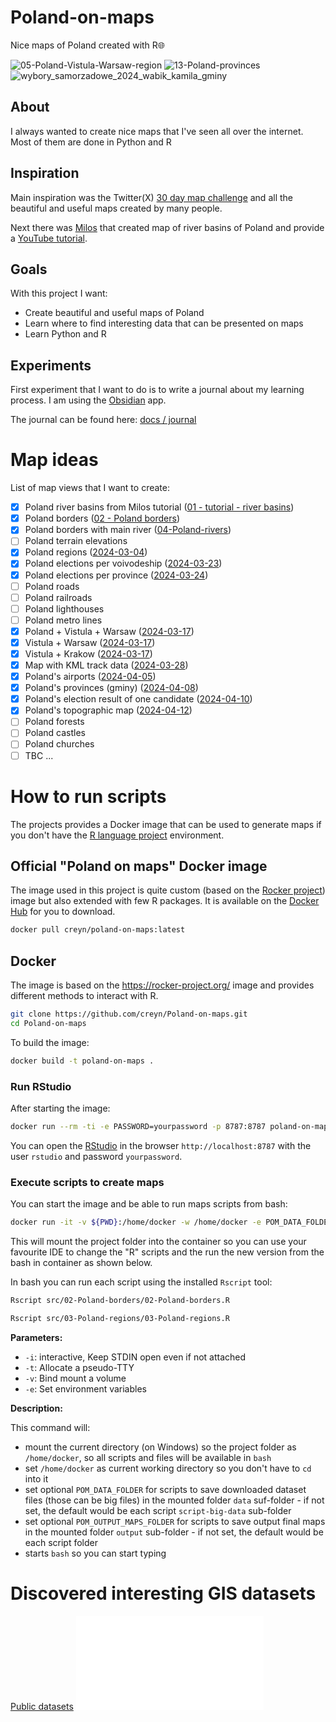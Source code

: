 # Poland-on-maps

Nice maps of Poland created with R🌐

![05-Poland-Vistula-Warsaw-region](output/05-Poland-Vistula-Warsaw-region.png)
![13-Poland-provinces](src/13-Poland-provinces/13-Poland-provinces.png)
![wybory_samorzadowe_2024_wabik_kamila_gminy](src/wybory_samorzadowe_2024/wybory_samorzadowe_2024_wabik_kamila_gminy.png)
## About

I always wanted to create nice maps that I've seen all over the internet. Most of them are done in Python and R

## Inspiration

Main inspiration was the Twitter(X) [30 day map challenge](https://twitter.com/hashtag/30DayMapChallenge) and all the beautiful and useful maps created by many people.

Next there was [Milos](https://twitter.com/milos_agathon) that created map of river basins of Poland and provide a [YouTube tutorial](https://www.youtube.com/watch?v=fIOCVCxh2B8).

## Goals

With this project I want:
- Create beautiful and useful maps of Poland
- Learn where to find interesting data that can be presented on maps
- Learn Python and R

## Experiments

First experiment that I want to do is to write a journal about my learning process. I am using the [Obsidian](https://obsidian.md/) app.

The journal can be found here: [docs / journal](docs/journal/)

# Map ideas

List of map views that I want to create:

- [x] Poland river basins from Milos tutorial ([01 - tutorial - river basins](docs/01%20-%20tutorial%20-%20river%20basins.md))
- [x] Poland borders ([02 - Poland borders](docs/02%20-%20Poland%20borders.md))
- [x] Poland borders with main river ([04-Poland-rivers](src/04-Poland-rivers/04-Poland-rivers.R))
- [ ] Poland terrain elevations
- [x] Poland regions ([2024-03-04](docs/journal/2024-03-04.md))
- [x] Poland elections per voivodeship ([2024-03-23](docs/journal/2024-03-23.md))
- [x] Poland elections per province ([2024-03-24](docs/journal/2024-03-24.md))
- [ ] Poland roads
- [ ] Poland railroads
- [ ] Poland lighthouses
- [ ] Poland metro lines
- [x] Poland + Vistula + Warsaw ([2024-03-17](docs/journal/2024-03-17.md))
- [x] Vistula + Warsaw ([2024-03-17](docs/journal/2024-03-17.md))
- [x] Vistula + Krakow  ([2024-03-17](docs/journal/2024-03-17.md))
- [x] Map with KML track data ([2024-03-28](docs/journal/2024-03-28.md))
- [x] Poland's airports ([2024-04-05](docs/journal/2024-04-05.md))
- [x] Poland's provinces (gminy) ([2024-04-08](docs/journal/2024-04-08.md))
- [x] Poland's election result of one candidate ([2024-04-10](docs/journal/2024-04-10.md))
- [x] Poland's topographic map ([2024-04-12](docs/journal/2024-04-12.md))
- [ ] Poland forests
- [ ] Poland castles
- [ ] Poland churches
- [ ] TBC ...

# How to run scripts

The projects provides a Docker image that can be used to generate maps if you don't have the [R language project](docs/R%20language%20project.md) environment.

## Official "Poland on maps" Docker image

The image used in this project is quite custom (based on the [Rocker project](docs/Rocker%20project.md)) image but also extended with few R packages. It is available on the [Docker Hub](docs/Docker%20Hub.md) for you to download.

```bash
docker pull creyn/poland-on-maps:latest
```

## Docker

The image is based on the https://rocker-project.org/ image and provides different methods to interact with R.

```bash
git clone https://github.com/creyn/Poland-on-maps.git
cd Poland-on-maps
```

To build the image:
```bash
docker build -t poland-on-maps .
```

### Run RStudio

After starting the image:
```bash
docker run --rm -ti -e PASSWORD=yourpassword -p 8787:8787 poland-on-maps
```

You can open the [RStudio](docs/RStudio.md) in the browser `http://localhost:8787` with the user `rstudio` and password `yourpassword`.

### Execute scripts to create maps

You can start the image and be able to run maps scripts from bash:
```bash
docker run -it -v ${PWD}:/home/docker -w /home/docker -e POM_DATA_FOLDER=/home/docker/data -e POM_OUTPUT_MAPS_FOLDER=/home/docker/output poland-on-maps bash
```

This will mount the project folder into the container so you can use your favourite IDE to change the "R" scripts and the run the new version from the bash in container as shown below.

In bash you can run each script using the installed `Rscript` tool:
```bash
Rscript src/02-Poland-borders/02-Poland-borders.R
```
```bash
Rscript src/03-Poland-regions/03-Poland-regions.R
```

**Parameters:**

- `-i`: interactive, Keep STDIN open even if not attached
- `-t`: Allocate a pseudo-TTY
- `-v`: Bind mount a volume
- `-e`: Set environment variables

**Description:**

This command will:
- mount the current directory (on Windows) so the project folder as `/home/docker`, so all scripts and files will be available in `bash `
- set `/home/docker` as current working directory so you don't have to `cd` into it
- set optional `POM_DATA_FOLDER` for scripts to save downloaded dataset files (those can be big files) in the mounted folder `data` suf-folder - if not set, the default would be each script `script-big-data` sub-folder
- set optional `POM_OUTPUT_MAPS_FOLDER` for scripts to save output final maps in the mounted folder `output` sub-folder - if not set, the default would be each script folder
- starts `bash` so you can start typing

# Discovered interesting GIS datasets

[Public datasets](docs/Public%20datasets.md)
![Datasets](docs/Public%20datasets.md#Datasets)

